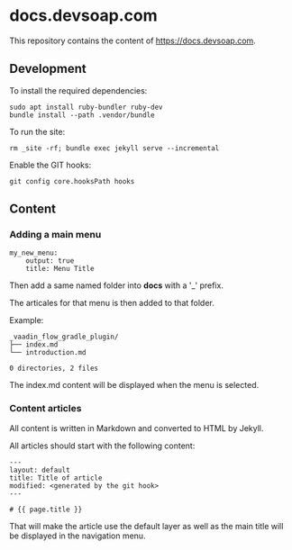 # docs.devsoap.com

This repository contains the content of https://docs.devsoap.com.

## Development

To install the required dependencies:
```
sudo apt install ruby-bundler ruby-dev
bundle install --path .vendor/bundle
```

To run the site:
```
rm _site -rf; bundle exec jekyll serve --incremental
```

Enable the GIT hooks:
```
git config core.hooksPath hooks
```


## Content

### Adding a main menu

```
my_new_menu:
    output: true
    title: Menu Title
```

Then add a same named folder into **docs** with a '_' prefix.

The articales for that menu is then added to that folder.

Example:
```
_vaadin_flow_gradle_plugin/
├── index.md
└── introduction.md

0 directories, 2 files
```

The index.md content will be displayed when the menu is selected.


### Content articles

All content is written in Markdown and converted to HTML by Jekyll.

All articles should start with the following content:

```
---
layout: default
title: Title of article
modified: <generated by the git hook>
---

# {{ page.title }}
```

That will make the article use the default layer as well as the main title will be displayed in the navigation menu.
